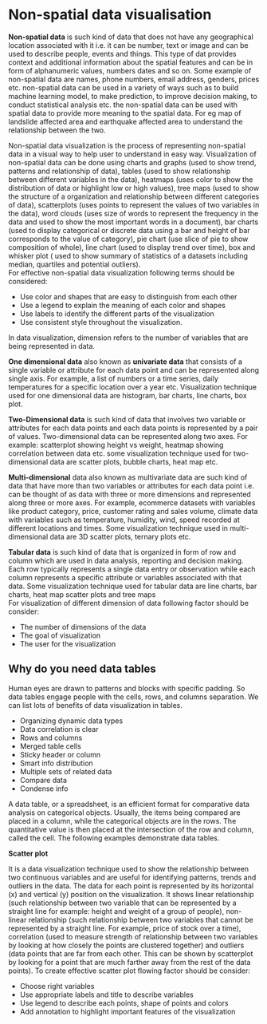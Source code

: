 # Non-spatial data visualisation

**Non-spatial data** is such kind of data that does not have any geographical location associated with
it i.e. it can be number, text or image and can be used to describe people, events and things. This
type of dat provides context and additional information about the spatial features and can be in
form of alphanumeric values, numbers dates and so on. Some example of non-spatial data are
names, phone numbers, email address, genders, prices etc. non-spatial data can be used in a
variety of ways such as to build machine learning model, to make prediction, to improve decision
making, to conduct statistical analysis etc. the non-spatial data can be used with spatial data to
provide more meaning to the spatial data. For eg map of landslide affected area and earthquake
affected area to understand the relationship between the two.

Non-spatial data visualization is the process of representing non-spatial data in a visual way to
help user to understand in easy way. Visualization of non-spatial data can be done using charts
and graphs (used to show trend, patterns and relationship of data), tables (used to show
relationship between different variables in the data), heatmaps (uses color to show the
distribution of data or highlight low or high values), tree maps (used to show the structure of a
organization and relationship between different categories of data), scatterplots (uses points to
represent the values of two variables in the data), word clouds (uses size of words to represent
the frequency in the data and used to show the most important words in a document), bar charts
(used to display categorical or discrete data using a bar and height of bar corresponds to the value
of category), pie chart (use slice of pie to show composition of whole), line chart (used to display
trend over time), box and whisker plot ( used to show summary of statistics of a datasets including
median, quartiles and potential outliers).  
For effective non-spatial data visualization following terms should be considered:

- Use color and shapes that are easy to distinguish from each other
- Use a legend to explain the meaning of each color and shapes
- Use labels to identify the different parts of the visualization
- Use consistent style throughout the visualization.

In data visualization, dimension refers to the number of variables that are being represented
in data.

**One dimensional data** also known as **univariate data** that consists of a single variable or
attribute for each data point and can be represented along single axis. For example, a list of
numbers or a time series, daily temperatures for a specific location over a year etc.
Visualization technique used for one dimensional data are histogram, bar charts, line charts,
box plot.

**Two-Dimensional data** is such kind of data that involves two variable or attributes for each data
points and each data points is represented by a pair of values. Two-dimensional data can be
represented along two axes. For example: scatterplot showing height vs weight, heatmap
showing correlation between data etc. some visualization technique used for two-
dimensional data are scatter plots, bubble charts, heat map etc.

**Multi-dimensional** data also known as multivariate data are such kind of data that have more
than two variables or attributes for each data point i.e. can be thought of as data with three
or more dimensions and represented along three or more axes. For example, ecommerce
datasets with variables like product category, price, customer rating and sales volume,
climate data with variables such as temperature, humidity, wind, speed recorded at different
locations and times. Some visualization technique used in multi-dimensional data are 3D
scatter plots, ternary plots etc.

**Tabular data** is such kind of data that is organized in form of row and column which are used
in data analysis, reporting and decision making. Each row typically represents a single data
entry or observation while each column represents a specific attribute or variables associated
with that data. Some visualization technique used for tabular data are line charts, bar charts,
heat map scatter plots and tree maps  
For visualization of different dimension of data following factor should be consider:

- The number of dimensions of the data
- The goal of visualization
- The user for the visualization

## Why do you need data tables

Human eyes are drawn to patterns and blocks with specific padding. So data tables engage
people with the cells, rows, and columns separation.
We can list lots of benefits of data visualization in tables.

- Organizing dynamic data types
- Data correlation is clear
- Rows and columns
- Merged table cells
- Sticky header or column
- Smart info distribution
- Multiple sets of related data
- Compare data
- Condense info

A data table, or a spreadsheet, is an efficient format for comparative data analysis on categorical
objects. Usually, the items being compared are placed in a column, while the categorical objects
are in the rows. The quantitative value is then placed at the intersection of the row and column,
called the cell. The following examples demonstrate data tables.

**Scatter plot**

It is a data visualization technique used to show the relationship between two continuous
variables and are useful for identifying patterns, trends and outliers in the data. The data for
each point is represented by its horizontal (x) and vertical (y) position on the visualization. It
shows linear relationship (such relationship between two variable that can be represented by a straight line for example: height and weight of a group of people), non-linear relationship (such relationship between two variables that cannot be represented by a straight line. For example, price of stock over a time), correlation (used to measure strength of relationship between two variables by looking at how closely the points are clustered together) and outliers (data points that are far from each other. This can be shown by scatterplot by looking for a point that are much farther away from the rest of the data points). To create effective scatter plot flowing factor should be consider:

- Choose right variables
- Use appropriate labels and title to describe variables
- Use legend to describe each points, shape of points and colors
- Add annotation to highlight important features of the visualization

